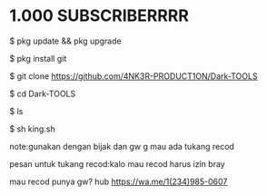 # 1.000 SUBSCRIBERRRR

$ pkg update && pkg upgrade

$ pkg install git

$ git clone https://github.com/4NK3R-PRODUCT1ON/Dark-TOOLS

$ cd Dark-TOOLS

$ ls

$ sh king.sh

note:gunakan dengan bijak dan gw g mau ada tukang recod 

pesan untuk tukang recod:kalo mau recod harus izin bray

mau recod punya gw? hub https://wa.me/1(234)985-0607
